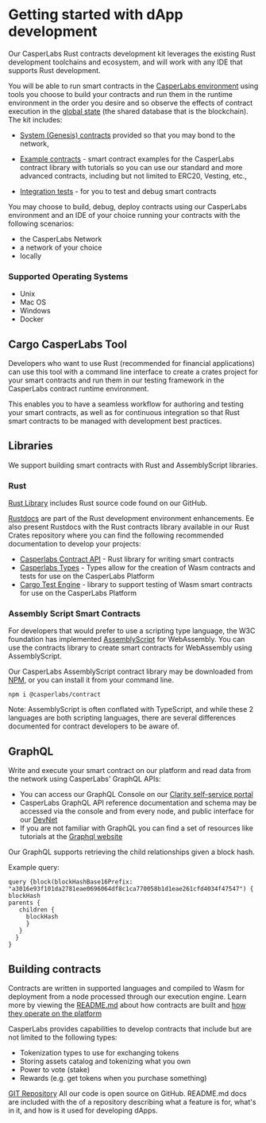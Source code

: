 # Getting started with dApp development

Our CasperLabs Rust contracts development kit leverages the existing Rust development toolchains and ecosystem, and will work with any IDE that supports Rust development.

You will be able to run smart contracts in the [CasperLabs environment](https://clarity.casperlabs.io/#/) using tools you choose to build your contracts and run them in the runtime environment in the order you desire and so observe the effects of contract execution in the [global state](https://github.com/CasperLabs/techspec/blob/master/implementation/global-state.rst) (the shared database that is the blockchain). The kit includes:

- [System (Genesis) contracts](https://github.com/CasperLabs/CasperLabs/tree/v0.14.0/execution-engine/contracts/system) provided so that you may bond to the network,

- [Example contracts](https://github.com/CasperLabs/CasperLabs/tree/v0.14.0/execution-engine/contracts/examples) - smart contract examples for the CasperLabs contract library with tutorials so you can use our standard and more advanced contracts, including but not limited to ERC20, Vesting, etc.,
- [Integration tests](https://github.com/CasperLabs/CasperLabs/tree/v0.14.0/execution-engine/contracts/test) -  for you to test and debug smart contracts

You may choose to build, debug, deploy contracts using our CasperLabs environment and an IDE of your choice running your contracts with the following scenarios:

* the CasperLabs Network
* a network of your choice
* locally

### Supported Operating Systems

- Unix
- Mac OS
- Windows
- Docker

## Cargo CasperLabs Tool

Developers who want to use Rust (recommended for financial applications) can use this tool with a command line interface to create a crates project for your smart contracts and run them in our testing framework in the CasperLabs contract runtime environment.

This enables you to have a seamless workflow for authoring and testing your smart contracts, as well as for continuous integration so that Rust smart contracts to be managed with development best practices.

## Libraries

We support building smart contracts with Rust and AssemblyScript libraries.

### Rust

[Rust Library](https://github.com/CasperLabs/CasperLabs/tree/v0.14.0/execution-engine/cargo-casperlabs/src) includes Rust source code found on our GitHub.

[Rustdocs](https://docs.rs/releases/search?query=casperlabs) are part of the Rust development environment enhancements. Ee also present Rustdocs with the Rust contracts library available in our Rust Crates repository where you can find the following recommended documentation to develop your projects:

- [Casperlabs Contract API](https://docs.rs/casperlabs-contract/0.2.0/casperlabs_contract/) - Rust library for writing smart contracts
- [Casperlabs Types](https://docs.rs/casperlabs-types/0.2.0/casperlabs_types/) - Types allow for the creation of Wasm contracts and tests for use on the CasperLabs Platform
- [Cargo Test Engine](https://docs.rs/casperlabs-engine-test-support/) - library to support testing of Wasm smart contracts for use on the CasperLabs Platform

### Assembly Script Smart Contracts

For developers that would prefer to use a scripting type language, the W3C foundation has implemented [AssemblyScript](https://docs.assemblyscript.org/) for WebAssembly. You can use the contracts library to create smart contracts for WebAssembly using AssemblyScript.

Our CasperLabs AssemblyScript contract library may be downloaded from [NPM](https://www.npmjs.com/search?q=casperlabs), or you can install it from your command line.

`npm i @casperlabs/contract`

Note: AssemblyScript is often conflated with TypeScript, and while these 2 languages are both scripting languages, there are several differences documented for contract developers to be aware of.

## GraphQL

Write and execute your smart contract on our platform and read data from the network using CasperLabs' GraphQL APIs:

* You can access our GraphQL Console on our
  [Clarity self-service portal](https://clarity.casperlabs.io/#/)
* CasperLabs GraphQL API reference documentation and schema may be accessed
  via the console and from every node, and public interface for our
  [DevNet](http://devnet-graphql.casperlabs.io:40403/graphql)
* If you are not familiar with GraphQL you can find a set of resources
  like tutorials at the [Graphql website](https://graphql.org/)

Our GraphQL supports retrieving the child relationships given a block hash.

Example query:

```
query {block(blockHashBase16Prefix: "a3016e93f101da2781eae0696064df8c1ca770058b1d1eae261cfd4034f47547") {
blockHash
parents {
   children {
     blockHash
     }
   }
  }
}
```



## Building contracts

Contracts are written in supported languages and compiled to Wasm for
deployment from a node processed through our execution engine. Learn
more by viewing the [README.md](https://github.com/CasperLabs/CasperLabs/blob/v0.14.0/execution-engine/contracts/examples/README.md) about how contracts are built and [how they operate on the platform](https://github.com/CasperLabs/CasperLabs/blob/v0.14.0/docs/CONTRACTS.md)

CasperLabs provides capabilities to develop contracts that include but
are not limited to the following types:

- Tokenization types to use for exchanging tokens
- Storing assets catalog and tokenizing what you own
- Power to vote (stake)
- Rewards (e.g. get tokens when you purchase something)

[GIT Repository](https://github.com/CasperLabs/CasperLabs/tree/v0.14.0)
All our code is open source on GitHub. README.md docs are included with
the of a repository describing what a feature is for, what's in it, and
how is it used for developing dApps.

